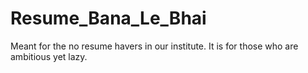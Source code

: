 # Resume_Bana_Le_Bhai
Meant for the no resume havers in our institute. It is for those who are ambitious yet lazy.
